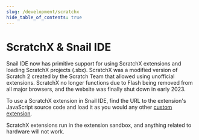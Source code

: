 ```yaml
---
slug: /development/scratchx
hide_table_of_contents: true
---
```


# ScratchX & Snail IDE

Snail IDE now has primitive support for using ScratchX extensions and loading ScratchX projects (.sbx). ScratchX was a modified version of Scratch 2 created by the Scratch Team that allowed using unofficial extensions. ScratchX no longer functions due to Flash being removed from all major browsers, and the website was finally shut down in early 2023.

To use a ScratchX extension in Snail IDE, find the URL to the extension's JavaScript source code and load it as you would any other [custom extension](/development/custom-extensions).

ScratchX extensions run in the extension sandbox, and anything related to hardware will not work.
